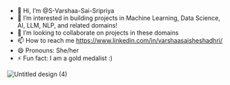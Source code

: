 - 👋 Hi, I’m @S-Varshaa-Sai-Sripriya
- 👀 I’m interested in building projects in Machine Learning, Data Science, AI, LLM, NLP, and related domains!
- 💞️ I’m looking to collaborate on projects in these domains
- 📫 How to reach me https://www.linkedin.com/in/varshaasaisheshadhri/
- 😄 Pronouns: She/her
- ⚡ Fun fact: I am a gold medalist :)

![Untitled design (4)](https://github.com/user-attachments/assets/5e283043-2778-429e-93bc-de897b41eac0)

<!---
S-Varshaa-Sai-Sripriya/S-Varshaa-Sai-Sripriya is a ✨ special ✨ repository because its `README.md` (this file) appears on your GitHub profile.
You can click the Preview link to take a look at your changes.
--->
